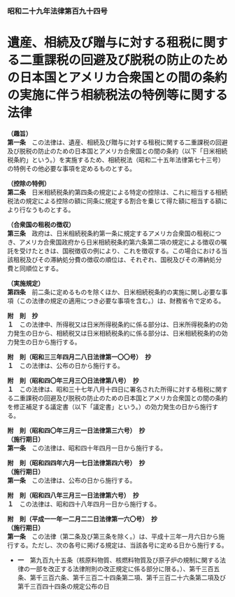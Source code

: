 ### 昭和二十九年法律第百九十四号  
# 遺産、相続及び贈与に対する租税に関する二重課税の回避及び脱税の防止のための日本国とアメリカ合衆国との間の条約の実施に伴う相続税法の特例等に関する法律  
  
**（趣旨）**  
**第一条**　この法律は、遺産、相続及び贈与に対する租税に関する二重課税の回避及び脱税の防止のための日本国とアメリカ合衆国との間の条約（以下「日米相続税条約」という。）を実施するため、相続税法（昭和二十五年法律第七十三号）の特例その他必要な事項を定めるものとする。  
  
**（控除の特例）**  
**第二条**　日米相続税条約第四条の規定による特定の控除は、これに相当する相続税法の規定による控除の額に同条に規定する割合を乗じて得た額に相当する額により行なうものとする。  
  
**（合衆国の租税の徴収）**  
**第三条**　政府は、日米相続税条約第一条に規定するアメリカ合衆国の租税につき、アメリカ合衆国政府から日米相続税条約第六条第二項の規定による徴収の嘱託を受けたときは、国税徴収の例により、これを徴収する。この場合における当該租税及びその滞納処分費の徴収の順位は、それぞれ、国税及びその滞納処分費と同順位とする。  
  
**（実施規定）**  
**第四条**　前二条に定めるものを除くほか、日米相続税条約の実施に関し必要な事項（この法律の規定の適用につき必要な事項を含む。）は、財務省令で定める。  
  
**附　則　抄**  
**１**　この法律中、所得税又は日米所得税条約に係る部分は、日米所得税条約の効力発生の日から、相続税又は日米相続税条約に係る部分は、日米相続税条約の効力発生の日から施行する。  
  
**附　則（昭和三三年四月二八日法律第一〇〇号）　抄**  
**１**　この法律は、公布の日から施行する。  
  
**附　則（昭和四〇年三月三〇日法律第八号）　抄**  
**１**　この法律は、昭和三十七年八月十四日に署名された所得に対する租税に関する二重課税の回避及び脱税の防止のための日本国とアメリカ合衆国との間の条約を修正補足する議定書（以下「議定書」という。）の効力発生の日から施行する。  
  
**附　則（昭和四〇年三月三一日法律第三六号）　抄**  
**（施行期日）**  
**第一条**　この法律は、昭和四十年四月一日から施行する。  
  
**附　則（昭和四四年六月一七日法律第四六号）　抄**  
**（施行期日）**  
**第一条**　この法律は、公布の日から施行する。  
  
**附　則（昭和四八年三月三一日法律第六号）　抄**  
**１**　この法律は、昭和四十八年四月一日から施行する。  
  
**附　則（平成一一年一二月二二日法律第一六〇号）　抄**  
**（施行期日）**  
**第一条**　この法律（第二条及び第三条を除く。）は、平成十三年一月六日から施行する。ただし、次の各号に掲げる規定は、当該各号に定める日から施行する。  
* **一**　第九百九十五条（核原料物質、核燃料物質及び原子炉の規制に関する法律の一部を改正する法律附則の改正規定に係る部分に限る。）、第千三百五条、第千三百六条、第千三百二十四条第二項、第千三百二十六条第二項及び第千三百四十四条の規定公布の日  
  
